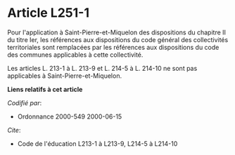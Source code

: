 # Article L251-1

Pour l'application à Saint-Pierre-et-Miquelon des dispositions du chapitre II du titre Ier, les références aux dispositions
du code général des collectivités territoriales sont remplacées par les références aux dispositions du code des communes
applicables à cette collectivité.

Les articles L. 213-1 à L. 213-9 et L. 214-5 à L. 214-10 ne sont pas applicables à Saint-Pierre-et-Miquelon.

**Liens relatifs à cet article**

_Codifié par_:

  - Ordonnance 2000-549 2000-06-15

_Cite_:

  - Code de l'éducation L213-1 à L213-9, L214-5 à L214-10
